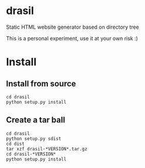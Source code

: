 # drasil
Static HTML website generator based on directory tree

This is a personal experiment, use it at your own risk :)

# Install

## Install from source

	cd drasil
	python setup.py install

## Create a tar ball

	cd drasil
	python setup.py sdist
	cd dist
	tar xzf drasil-*VERSION*.tar.gz
	cd drasil-*VERSION*
	python setup.py install 
